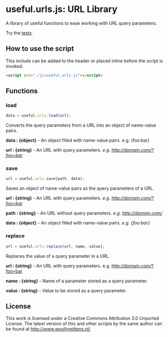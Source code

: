 # useful.urls.js: URL Library

A library of useful functions to ease working with URL query parameters.

Try the <a href="http://www.woollymittens.nl/useful/default.php?url=urls">tests</a>.

## How to use the script

This include can be added to the header or placed inline before the script is invoked.

```html
<script src="./js/useful.urls.js"></script>
```

## Functions

### load

```javascript
data = useful.urls.load(url);
```

Converts the query parameters from a URL into an object of name-value pairs.

**data : {object}** - An object filled with name-value pairs. e.g. {foo:bar}

**url : {string}** - An URL with query parameters. *e.g. http://domain.com/?foo=bar*

### save

```javascript
url = useful.urls.save(path, data);
```

Saves an object of name-value pairs as the query parameters of a URL.

**url : {string}** - An URL with query parameters. *e.g. http://domain.com/?foo=bar*

**path : {string}** - An URL without query parameters. *e.g. http://domain.com/*

**data : {object}** - An object filled with name-value pairs. *e.g. {foo:bar}*

### replace

```javascript
url = useful.urls.replace(url, name, value);
```

Replaces the value of a query parameter in a URL.

**url : {string}** - An URL with query parameters. e.g. http://domain.com/?foo=bar

**name : {string}** - Name of a parameter stored as a query parameter.

**value : {string}** - Value to be stored as a query parameter.

## License
This work is licensed under a Creative Commons Attribution 3.0 Unported License. The latest version of this and other scripts by the same author can be found at http://www.woollymittens.nl/
